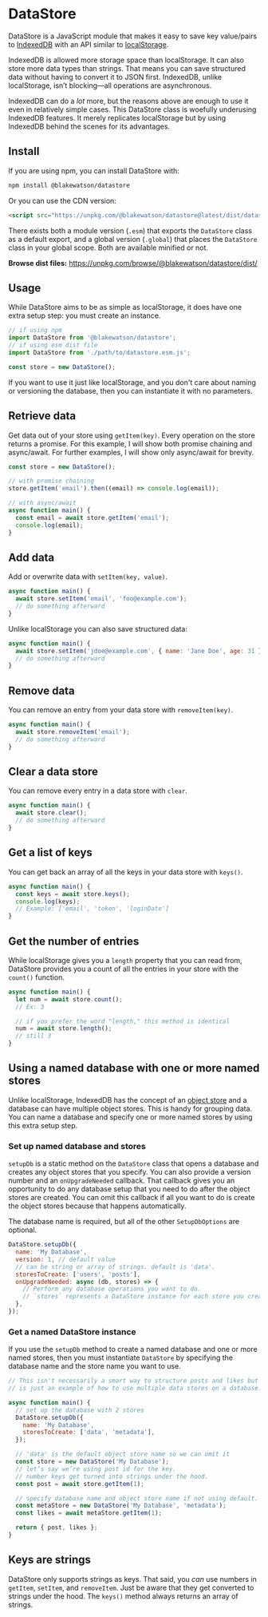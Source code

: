 # DataStore

DataStore is a JavaScript module that makes it easy to save key value/pairs to [IndexedDB](https://developer.mozilla.org/en-US/docs/Web/API/IndexedDB_API) with an API similar to [localStorage](https://developer.mozilla.org/en-US/docs/Web/API/Window/localStorage).

IndexedDB is allowed more storage space than localStorage. It can also store more data types than strings. That means you can save structured data without having to convert it to JSON first. IndexedDB, unlike localStorage, isn’t blocking—all operations are asynchronous.

IndexedDB can do a _lot_ more, but the reasons above are enough to use it even in relatively simple cases. This DataStore class is woefully underusing IndexedDB features. It merely replicates localStorage but by using IndexedDB behind the scenes for its advantages.

## Install

If you are using npm, you can install DataStore with:

```bash
npm install @blakewatson/datastore
```

Or you can use the CDN version:

```html
<script src="https://unpkg.com/@blakewatson/datastore@latest/dist/datastore.global.min.js"></script>
```

There exists both a module version (`.esm`) that exports the `DataStore` class as a default export, and a global version (`.global`) that places the `DataStore` class in your global scope. Both are available minified or not.

**Browse dist files:** <https://unpkg.com/browse/@blakewatson/datastore/dist/>

## Usage

While DataStore aims to be as simple as localStorage, it does have one extra setup step: you must create an instance.

```js
// if using npm
import DataStore from '@blakewatson/datastore';
// if using esm dist file
import DataStore from './path/to/datastore.esm.js';

const store = new DataStore();
```

If you want to use it just like localStorage, and you don't care about naming or versioning the database, then you can instantiate it with no parameters.

## Retrieve data

Get data out of your store using `getItem(key)`. Every operation on the store returns a promise. For this example, I will show both promise chaining and async/await. For further examples, I will show only async/await for brevity.

```js
const store = new DataStore();

// with promise chaining
store.getItem('email').then((email) => console.log(email));

// with async/await
async function main() {
  const email = await store.getItem('email');
  console.log(email);
}
```

## Add data

Add or overwrite data with `setItem(key, value)`.

```js
async function main() {
  await store.setItem('email', 'foo@example.com');
  // do something afterward
}
```

Unlike localStorage you can also save structured data:

```js
async function main() {
  await store.setItem('jdoe@example.com', { name: 'Jane Doe', age: 31 });
  // do something afterward
}
```

## Remove data

You can remove an entry from your data store with `removeItem(key)`.

```js
async function main() {
  await store.removeItem('email');
  // do something afterward
}
```

## Clear a data store

You can remove every entry in a data store with `clear`.

```js
async function main() {
  await store.clear();
  // do something afterward
}
```

## Get a list of keys

You can get back an array of all the keys in your data store with `keys()`.

```js
async function main() {
  const keys = await store.keys();
  console.log(keys);
  // Example: ['email', 'token', 'loginDate']
}
```

## Get the number of entries

While localStorage gives you a `length` property that you can read from, DataStore provides you a count of all the entries in your store with the `count()` function.

```js
async function main() {
  let num = await store.count();
  // Ex: 3

  // if you prefer the word "length," this method is identical
  num = await store.length();
  // still 3
}
```

## Using a named database with one or more named stores

Unlike localStorage, IndexedDB has the concept of an [object store](https://developer.mozilla.org/en-US/docs/Web/API/IDBObjectStore) and a database can have multiple object stores. This is handy for grouping data. You can name a database and specify one or more named stores by using this extra setup step.

### Set up named database and stores

`setupDb` is a static method on the `DataStore` class that opens a database and creates any object stores that you specify. You can also provide a version number and an `onUpgradeNeeded` callback. That callback gives you an opportunity to do any database setup that you need to do after the object stores are created. You can omit this callback if all you want to do is create the object stores because that happens automatically.

The database name is required, but all of the other `SetupDbOptions` are optional.

```js
DataStore.setupDb({
  name: 'My Database',
  version: 1, // default value
  // can be string or array of strings. default is 'data'.
  storesToCreate: ['users', 'posts'],
  onUpgradeNeeded: async (db, stores) => {
    // Perform any database operations you want to do.
    // `stores` represents a DataStore instance for each store you created.
  },
});
```

### Get a named DataStore instance

If you use the `setupDb` method to create a named database and one or more named stores, then you must instantiate `DataStore` by specifying the database name and the store name you want to use.

```js
// This isn't necessarily a smart way to structure posts and likes but
// is just an example of how to use multiple data stores on a database.

async function main() {
  // set up the database with 2 stores
  DataStore.setupDb({
    name: 'My Database',
    storesToCreate: ['data', 'metadata'],
  });

  // 'data' is the default object store name so we can omit it
  const store = new DataStore('My Database');
  // let’s say we’re using post id for the key.
  // number keys get turned into strings under the hood.
  const post = await store.getItem(1);

  // specify database name and object store name if not using default.
  const metaStore = new DataStore('My Database', 'metadata');
  const likes = await metaStore.getItem(1);

  return { post, likes };
}
```

## Keys are strings

DataStore only supports strings as keys. That said, you _can_ use numbers in `getItem`, `setItem`, and `removeItem`. Just be aware that they get converted to strings under the hood. The `keys()` method always returns an array of strings.
